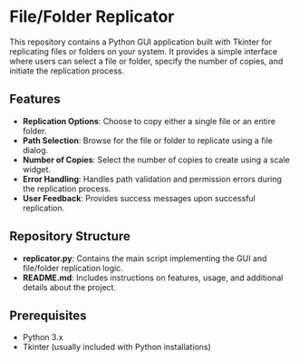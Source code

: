# File/Folder Replicator

This repository contains a Python GUI application built with Tkinter for replicating files or folders on your system. It provides a simple interface where users can select a file or folder, specify the number of copies, and initiate the replication process.

## Features

- **Replication Options**: Choose to copy either a single file or an entire folder.
- **Path Selection**: Browse for the file or folder to replicate using a file dialog.
- **Number of Copies**: Select the number of copies to create using a scale widget.
- **Error Handling**: Handles path validation and permission errors during the replication process.
- **User Feedback**: Provides success messages upon successful replication.

## Repository Structure

- **replicator.py**: Contains the main script implementing the GUI and file/folder replication logic.
- **README.md**: Includes instructions on features, usage, and additional details about the project.

## Prerequisites

- Python 3.x
- Tkinter (usually included with Python installations)
